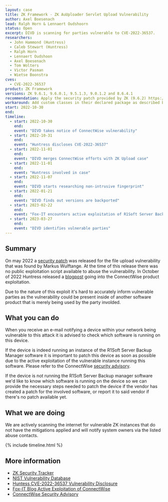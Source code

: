 ```yaml
---
layout: case
title: ZK Framework - ZK AuUploader Servlet Upload Vulnerability
author: Axel Boesenach
lead: Ralph Horn & Lennaert Oudshoorn
status: Open
excerpt: DIVD is scanning for parties vulnerable to CVE-2022-36537.
researchers:
  - John Hammond (Huntress)
  - Caleb Stewart (Huntress)
  - Ralph Horn
  - Lennaert Oudshoon
  - Axel Boesenach
  - Tom Wolters
  - Victor Pasman
  - Wietse Boonstra
cves:
  - CVE-2022-36537
product: ZK Framework
versions: ZK 9.6.1, 9.6.0.1, 9.5.1.3, 9.0.1.2 and 8.6.4.1
recommendation: Apply the security patch provided by ZK (9.6.2) https://www.zkoss.org/product/zk/releasenote/9.6.2
workaround: Add custom classes in their declared package as described by ZK in https://tracker.zkoss.org/browse/ZK-5150
start: 2022-10-30
end:
timeline:
  - start: 2022-10-30
    end:
    event: "DIVD takes notice of ConnectWise vulnerability"
  - start: 2022-10-31
    end:
    event: "Huntress discloses CVE-2022-36537"
  - start: 2022-11-01
    end:
    event: "DIVD merges ConnectWise efforts with ZK Upload case"
  - start: 2022-11-01
    end:
    event: "Huntress involved in case"
  - start: 2022-11-07
    end:
    event: "DIVD starts researching non-intrusive fingerprint"
  - start: 2022-01-21
    end:
    event: "DIVD finds out versions are backported"
  - start: 2023-02-22
    end:
    event: "Fox-IT encounters active exploitation of R1Soft Server Backup Manager"
  - start: 2023-03-27
    end:
    event: "DIVD identifies vulnerable parties"
---
```


## Summary

On may 2022 a [security patch](https://www.zkoss.org/product/zk/releasenote/9.6.2) was released for the file upload vulnerability that was found by Markus Wulftange. At the time of this release there was no public exploitation script available to abuse the vulnerability. In October of 2022 Huntress released a [blogpost](https://www.huntress.com/blog/critical-vulnerability-disclosure-connectwise/r1soft-server-backup-manager-remote-code-execution-supply-chain-risks) going into the ConnectWise product exploitation.

Due to the nature of this exploit it's hard to accurately inform vulnerable parties as the vulnerability could be present inside of another software product that is merely being used by the party involded.

## What you can do

When you receive an e-mail notifying a device within your network being vulnerable to this attack it is advised to check which software is running on this device.

If the device is indeed running an instance of the R1Soft Server Backup Manager software it is important to patch this device as soon as possible due to the active exploitation of the vulnerable instance running this software. Please refer to the ConnectWise [security advisory](https://www.connectwise.com/company/trust/security-bulletins/r1soft-and-recover-security-bulletin).

If the device is not running the R1Soft Server Backup manager software we'd like to know which software is running on the device so we can provide the necessary steps needed to patch the device if the vendor has created a patch for the involved software, or report it to said vendor if there's no patch available yet.

## What we are doing

We are actively scanning the internet for vulnerable ZK instances that do not have the mitigations applied and will notify system owners via the listed abuse contacts.

{% include timeline.html %}

## More information

- [ZK Security Tracker](https://tracker.zkoss.org/browse/ZK-5150)
- [NIST Vulnerability Database](https://nvd.nist.gov/vuln/detail/CVE-2022-36537)
- [Huntess CVE-2022-36537 Vulnerability Disclosure](https://www.huntress.com/blog/critical-vulnerability-disclosure-connectwise/r1soft-server-backup-manager-remote-code-execution-supply-chain-risks)
- [Fox-IT Blog Active Exploitation of ConnectWise](https://blog.fox-it.com/2023/02/22/from-backup-to-backdoor-exploitation-of-cve-2022-36537-in-r1soft-server-backup-manager/)
- [ConnectWise Security Advisory](https://www.connectwise.com/company/trust/security-bulletins/r1soft-and-recover-security-bulletin)
